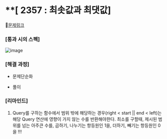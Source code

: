 #  **[ 2357 : 최솟값과 최댓값]

🔗[문제링크](https://www.acmicpc.net/problem/2357)



###  **[통과 시의 스펙]**
![image](https://github.com/user-attachments/assets/de7c28c9-be35-41e5-bf10-9e24c9017ed6)


### **[해결 과정]**

- 문제단순화

- 풀이



###  **[리마인드]** 
1. Query를 구하는 함수에서 범위 밖에 해당하는 경우(right < start || end < left)는 해당 Query 연산에 영향이 가지 않는 수를 반환해야한다.
   최소를 구할때, 제시된 범위를 넘는 아주큰 수를, 곱하기, 나누기는 항등원인 1을, 더하기, 빼기는 항등원인 0을 !!!
 
